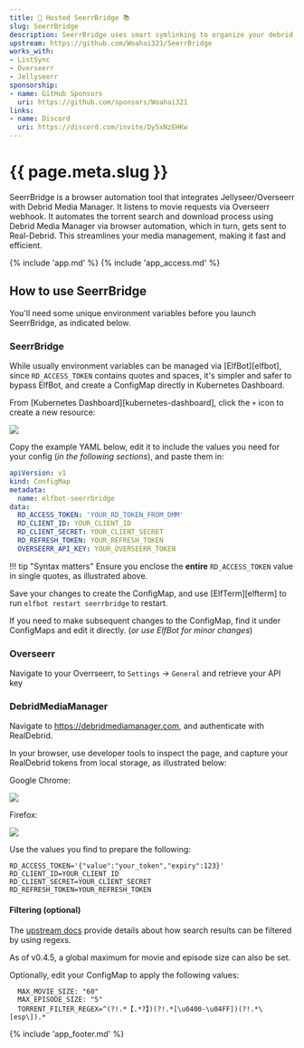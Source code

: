 ```yaml
---
title: 🧝 Hosted SeerrBridge 📚
slug: SeerrBridge
description: SeerrBridge uses smart symlinking to organize your debrid libraries for tidy streaming from Plex
upstream: https://github.com/Woahai321/SeerrBridge
works_with:
- ListSync
- Overseerr
- Jellyseerr
sponsorship:
- name: GitHub Sponsors
  uri: https://github.com/sponsors/Woahai321
links:
- name: Discord
  uri: https://discord.com/invite/Dy5xNzEHKw
---
```


# {{ page.meta.slug }}

SeerrBridge is a browser automation tool that integrates Jellyseer/Overseerr with Debrid Media Manager. It listens to movie requests via Overseerr webhook. It automates the torrent search and download process using Debrid Media Manager via browser automation, which in turn, gets sent to Real-Debrid. This streamlines your media management, making it fast and efficient.

{% include 'app.md' %}
{% include 'app_access.md' %}

## How to use SeerrBridge

You'll need some unique environment variables before you launch SeerrBridge, as indicated below.

### SeerrBridge

While usually environment variables can be managed via [ElfBot][elfbot], since `RD_ACCESS_TOKEN` contains quotes and spaces, it's simpler and safer to bypass ElfBot, and create a ConfigMap directly in Kubernetes Dashboard.

From [Kubernetes Dashboard][kubernetes-dashboard], click the `+` icon to create a new resource:

![](/images/gluetun-configmap-1.png)

Copy the example YAML below, edit it to include the values you need for your config (*in the following sections*), and paste them in:

```yaml
apiVersion: v1
kind: ConfigMap
metadata:
  name: elfbot-seerrbridge
data:
  RD_ACCESS_TOKEN: 'YOUR_RD_TOKEN_FROM_DMM'
  RD_CLIENT_ID: YOUR_CLIENT_ID
  RD_CLIENT_SECRET: YOUR_CLIENT_SECRET
  RD_REFRESH_TOKEN: YOUR_REFRESH_TOKEN
  OVERSEERR_API_KEY: YOUR_OVERSEERR_TOKEN
```

!!! tip "Syntax matters"
    Ensure you enclose the **entire** `RD_ACCESS_TOKEN` value in single quotes, as illustrated above.

Save your changes to create the ConfigMap, and use [ElfTerm][elfterm] to run `elfbot restart seerrbridge` to restart.

If you need to make subsequent changes to the ConfigMap, find it under ConfigMaps and edit it directly. (*or use ElfBot for minor changes*)

### Overseerr

Navigate to your Overrseerr, to `Settings` -> `General` and retrieve your API key

### DebridMediaManager

Navigate to https://debridmediamanager.com, and authenticate with RealDebrid.

In your browser, use developer tools to inspect the page, and capture your RealDebrid tokens from local storage, as illustrated below:

Google Chrome:

![](/images/seerrbridge_dmm_setup.png)

Firefox:

![](/images/seerrbridge_dmm_setup_firefox.png)

Use the values you find to prepare the following:

```
RD_ACCESS_TOKEN='{"value":"your_token","expiry":123}'
RD_CLIENT_ID=YOUR_CLIENT_ID
RD_CLIENT_SECRET=YOUR_CLIENT_SECRET
RD_REFRESH_TOKEN=YOUR_REFRESH_TOKEN
```

#### Filtering (optional)

The [upstream docs](https://github.com/Woahai321/SeerrBridge?tab=readme-ov-file#-custom-regex-filtering) provide details about how search results can be filtered by using regexs.

As of v0.4.5, a global maximum for movie and episode size can also be set.

Optionally, edit your ConfigMap to apply the following values:

```
  MAX_MOVIE_SIZE: "60"
  MAX_EPISODE_SIZE: "5"
  TORRENT_FILTER_REGEX=^(?!.*【.*?】)(?!.*[\u0400-\u04FF])(?!.*\[esp\]).*
```


{% include 'app_footer.md' %}